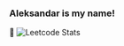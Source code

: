 ### Aleksandar is my name!
📌
![Leetcode Stats](https://leetcard.jacoblin.cool/Acile067?ext=heatmap)

